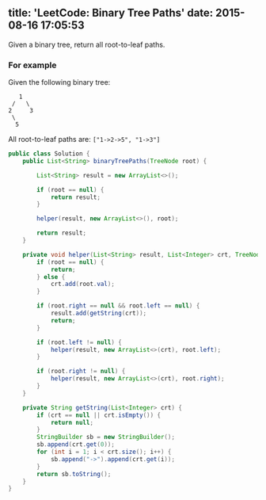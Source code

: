 title: 'LeetCode: Binary Tree Paths'
date: 2015-08-16 17:05:53
---
Given a binary tree, return all root-to-leaf paths.

### For example
Given the following binary tree:
```
   1
 /   \
2     3
 \
  5
```

All root-to-leaf paths are: `["1->2->5", "1->3"]`

```java
public class Solution {
    public List<String> binaryTreePaths(TreeNode root) {

        List<String> result = new ArrayList<>();

        if (root == null) {
            return result;
        }

        helper(result, new ArrayList<>(), root);

        return result;
    }

    private void helper(List<String> result, List<Integer> crt, TreeNode root) {
        if (root == null) {
            return;
        } else {
            crt.add(root.val);
        }

        if (root.right == null && root.left == null) {
            result.add(getString(crt));
            return;
        }

        if (root.left != null) {
            helper(result, new ArrayList<>(crt), root.left);
        }

        if (root.right != null) {
            helper(result, new ArrayList<>(crt), root.right);
        }
    }

    private String getString(List<Integer> crt) {
        if (crt == null || crt.isEmpty()) {
            return null;
        }
        StringBuilder sb = new StringBuilder();
        sb.append(crt.get(0));
        for (int i = 1; i < crt.size(); i++) {
            sb.append("->").append(crt.get(i));
        }
        return sb.toString();
    }
}
```